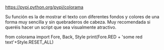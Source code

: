 https://pypi.python.org/pypi/colorama

Su función es la de mostrar el texto con diferentes fondos y colores de una forma muy sencilla y sin quebraderos de cabeza. Muy recomendada si queréis hacer un script que sea visualmente atractivo.

from colorama import Fore, Back, Style
print(Fore.RED + 'some red text'+Style.RESET_ALL)
